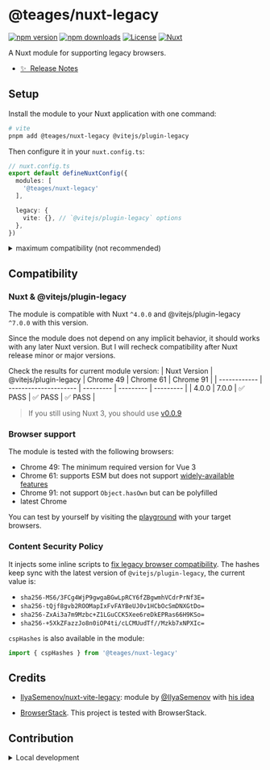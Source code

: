 # @teages/nuxt-legacy

[![npm version][npm-version-src]][npm-version-href]
[![npm downloads][npm-downloads-src]][npm-downloads-href]
[![License][license-src]][license-href]
[![Nuxt][nuxt-src]][nuxt-href]

A Nuxt module for supporting legacy browsers.

- [✨ &nbsp;Release Notes](/CHANGELOG.md)

## Setup

Install the module to your Nuxt application with one command:

```bash
# vite
pnpm add @teages/nuxt-legacy @vitejs/plugin-legacy
```

Then configure it in your `nuxt.config.ts`:

```ts
// nuxt.config.ts
export default defineNuxtConfig({
  modules: [
    '@teages/nuxt-legacy'
  ],

  legacy: {
    vite: {}, // `@vitejs/plugin-legacy` options
  },
})
```

<details>
  <summary>maximum compatibility (not recommended)</summary>

  ```ts
  // nuxt.config.ts
  export default defineNuxtConfig({
    modules: [
      '@teages/nuxt-legacy'
    ],

    legacy: {
      vite: {
        targets: ['fully supports proxy'],
        modernPolyfills: true,
      },
    },
  })
  ```

</details>

## Compatibility

### Nuxt & @vitejs/plugin-legacy

The module is compatible with Nuxt `^4.0.0` and @vitejs/plugin-legacy `^7.0.0` with this version.

Since the module does not depend on any implicit behavior, it should works with any later Nuxt version. But I will recheck compatibility after Nuxt release minor or major versions.

Check the results for current module version:
| Nuxt Version | @vitejs/plugin-legacy | Chrome 49 | Chrome 61 | Chrome 91 |
| ------------ | --------------------- | --------- | --------- | --------- |
| 4.0.0        | 7.0.0                 | ✅ PASS   | ✅ PASS   | ✅ PASS   |

> If you still using Nuxt 3, you should use [v0.0.9](https://www.npmjs.com/package/@teages/nuxt-legacy/v/0.0.9)

### Browser support

The module is tested with the following browsers:

- Chrome 49: The minimum required version for Vue 3
- Chrome 61: supports ESM but does not support [widely-available features](https://vite.dev/guide/build.html#browser-compatibility)
- Chrome 91: not support `Object.hasOwn` but can be polyfilled
- latest Chrome

You can test by yourself by visiting the [playground](https://nuxt-legacy.pages.dev/) with your target browsers.

### Content Security Policy

It injects some inline scripts to [fix legacy browser compatibility](https://github.com/vitejs/vite/tree/main/packages/plugin-legacy#content-security-policy). The hashes keep sync with the latest version of `@vitejs/plugin-legacy`, the current value is:

- `sha256-MS6/3FCg4WjP9gwgaBGwLpRCY6fZBgwmhVCdrPrNf3E=`
- `sha256-tQjf8gvb2ROOMapIxFvFAYBeUJ0v1HCbOcSmDNXGtDo=`
- `sha256-ZxAi3a7m9Mzbc+Z1LGuCCK5Xee6reDkEPRas66H9KSo=`
- `sha256-+5XkZFazzJo8n0iOP4ti/cLCMUudTf//Mzkb7xNPXIc=`

`cspHashes` is also available in the module:

```ts
import { cspHashes } from '@teages/nuxt-legacy'
```

## Credits

- [IlyaSemenov/nuxt-vite-legacy](https://github.com/IlyaSemenov/nuxt-vite-legacy): module by [@IlyaSemenov](https://github.com/IlyaSemenov) with [his idea](https://github.com/nuxt/nuxt/issues/15464#issuecomment-1539790246)

- [BrowserStack](https://www.browserstack.com/open-source). This project is tested with BrowserStack.

## Contribution

<details>
  <summary>Local development</summary>

  ```bash
  # Install dependencies
  npm install

  # Generate type stubs
  npm run dev:prepare

  # Develop with the playground
  npm run dev

  # Build the playground
  npm run dev:build

  # Run ESLint
  npm run lint

  # Run Vitest
  npm run test
  npm run test:watch

  # Release new version
  npm run release
  ```

</details>

<!-- Badges -->
[npm-version-src]: https://img.shields.io/npm/v/@teages/nuxt-legacy/latest.svg?style=flat&colorA=020420&colorB=00DC82
[npm-version-href]: https://npmjs.com/package/@teages/nuxt-legacy

[npm-downloads-src]: https://img.shields.io/npm/dm/@teages/nuxt-legacy.svg?style=flat&colorA=020420&colorB=00DC82
[npm-downloads-href]: https://npm.chart.dev/@teages/nuxt-legacy

[license-src]: https://img.shields.io/npm/l/@teages/nuxt-legacy.svg?style=flat&colorA=020420&colorB=00DC82
[license-href]: https://npmjs.com/package/@teages/nuxt-legacy

[nuxt-src]: https://img.shields.io/badge/Nuxt-020420?logo=nuxt.js
[nuxt-href]: https://nuxt.com

